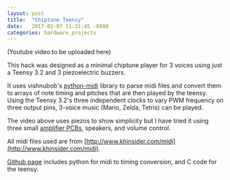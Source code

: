 ```yaml
---
layout: post
title:  "Chiptune Teensy"
date:   2017-02-07 11:31:45 -0800
categories: hardware_projects
---
```


(Youtube video to be uploaded here)

This hack was designed as a minimal chiptune player for 3 voices using just a Teensy 3.2 and 3 piezoelectric buzzers.

It uses vishnubob's [python-midi](https://github.com/vishnubob/python-midi) library to parse midi files and convert them to arrays of note timing and pitches that are then played by the teensy. Using the Teensy 3.2's three independent clocks to vary PWM frequency on three output pins, 3-voice music (Mario, Zelda, Tetris) can be played.

The video above uses piezos to show simplicity but I have tried it using three small [amplifier PCBs](https://oshpark.com/projects/DPx0NZIw), speakers, and volume control.

All midi files used are from [http://www.khinsider.com/midi](http://www.khinsider.com/midi).

[Github page](https://github.com/bkeegs/chiptune_teensy) includes python for midi to timing conversion, and C code for the teensy.
